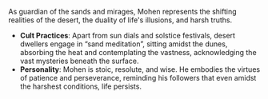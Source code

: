 As guardian of the sands and mirages, Mohen represents the shifting realities of the desert, the duality of life's illusions, and harsh truths.

- **Cult Practices**: Apart from sun dials and solstice festivals, desert dwellers engage in “sand meditation”, sitting amidst the dunes, absorbing the heat and contemplating the vastness, acknowledging the vast mysteries beneath the surface.
- **Personality**: Mohen is stoic, resolute, and wise. He embodies the virtues of patience and perseverance, reminding his followers that even amidst the harshest conditions, life persists.